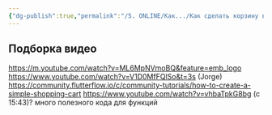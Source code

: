 ```yaml
---
{"dg-publish":true,"permalink":"/5. ONLINE/Как.../Как сделать корзину в FF (подборка)/","created":"2024-10-23T10:57:13.644-03:00","updated":"2024-10-23T10:57:13.644-03:00"}
---
```


## Подборка видео
https://m.youtube.com/watch?v=ML6MpNVmoBQ&feature=emb_logo
https://www.youtube.com/watch?v=V1D0MfFQlSo&t=3s (Jorge)
https://community.flutterflow.io/c/community-tutorials/how-to-create-a-simple-shopping-cart
https://www.youtube.com/watch?v=vhbaTpkG8bg (c 15:43)? много полезного кода для функций
